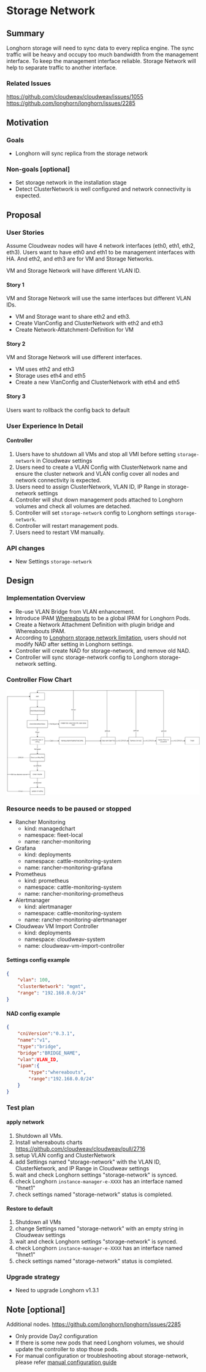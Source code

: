 # Storage Network

## Summary

Longhorn storage will need to sync data to every replica engine. The sync traffic will be heavy and occupy too much bandwidth from the management interface. To keep the management interface reliable. Storage Network will help to separate traffic to another interface.

### Related Issues

https://github.com/cloudweav/cloudweav/issues/1055
https://github.com/longhorn/longhorn/issues/2285

## Motivation

### Goals

- Longhorn will sync replica from the storage network

### Non-goals [optional]

- Set storage network in the installation stage
- Detect ClusterNetwork is well configured and network connectivity is expected.

## Proposal

### User Stories

Assume Cloudweav nodes will have 4 network interfaces (eth0, eth1, eth2, eth3).
Users want to have eth0 and eth1 to be management interfaces with HA.
And eth2, and eth3 are for VM and Storage Networks.

VM and Storage Network will have different VLAN ID.

#### Story 1

VM and Storage Network will use the same interfaces but different VLAN IDs.

- VM and Storage want to share eth2 and eth3.
- Create VlanConfig and ClusterNetwork with eth2 and eth3
- Create Network-Attatchment-Definition for VM

#### Story 2

VM and Storage Network will use different interfaces.

- VM uses eth2 and eth3
- Storage uses eth4 and eth5
- Create a new VlanConfig and ClusterNetwork with eth4 and eth5

#### Story 3

Users want to rollback the config back to default

### User Experience In Detail

#### Controller

1. Users have to shutdown all VMs and stop all VMI before setting `storage-network` in Cloudweav settings
2. Users need to create a VLAN Config with ClusterNetwork name and ensure the cluster network and VLAN config cover all nodes and network connectivity is expected.
3. Users need to assign ClusterNetwork, VLAN ID, IP Range in storage-network settings
4. Controller will shut down management pods attached to Longhorn volumes and check all volumes are detached.
5. Controller will set `storage-network` config to Longhorn settings `storage-network`.
6. Controller will restart management pods.
7. Users need to restart VM manually.

### API changes

- New Settings `storage-network`

## Design

### Implementation Overview

- Re-use VLAN Bridge from VLAN enhancement.
- Introduce IPAM [Whereabouts](https://github.com/k8snetworkplumbingwg/whereabouts) to be a global IPAM for Longhorn Pods.
- Create a Network Attachment Definition with plugin bridge and Whereabouts IPAM.
- According to [Longhorn storage network limitation](https://longhorn.io/docs/1.3.1/advanced-resources/deploy/storage-network/), users should not modify NAD after setting in Longhorn settings.
- Controller will create NAD for storage-network, and remove old NAD.
- Controller will sync storage-network config to Longhorn storage-network setting.

### Controller Flow Chart

![flow chart](./storagenetwork.png)

### Resource needs to be paused or stopped

- Rancher Monitoring
    - kind: managedchart
    - namespace: fleet-local
    - name: rancher-monitoring
- Grafana
    - kind: deployments
    - namespace: cattle-monitoring-system
    - name: rancher-monitoring-grafana
- Prometheus
    - kind: prometheus
    - namespace: cattle-monitoring-system
    - name: rancher-monitoring-prometheus 
- Alertmanager
    - kind: alertmanager
    - namespace: cattle-monitoring-system
    - name: rancher-monitoring-alertmanager
- Cloudweav VM Import Controller
    - kind: deployments
    - namespace: cloudweav-system
    - name: cloudweav-vm-import-controller

#### Settings config example
```json
{
    "vlan": 100,
    "clusterNetwork": "mgmt",
    "range": "192.168.0.0/24"
}
```

#### NAD config example
```json
{
    "cniVersion":"0.3.1",
    "name":"v1",
    "type":"bridge",
    "bridge":"BRIDGE_NAME",
    "vlan":VLAN_ID,
    "ipam":{
        "type":"whereabouts",
        "range":"192.168.0.0/24"
    }
}
```

### Test plan

#### apply network

1. Shutdown all VMs.
2. Install whereabouts charts https://github.com/cloudweav/cloudweav/pull/2716
3. setup VLAN config and ClusterNetwork
4. add Settings named "storage-network" with the VLAN ID, ClusterNetwork, and IP Range in Cloudweav settings
5. wait and check Longhorn settings "storage-network" is synced.
6. check Longhorn `instance-manager-e-XXXX` has an interface named "lhnet1"
7. check settings named "storage-network" status is completed.

#### Restore to default

1. Shutdown all VMs
2. change Settings named "storage-network" with an empty string in Cloudweav settings
3. wait and check Longhorn settings "storage-network" is synced.
4. check Longhorn `instance-manager-e-XXXX` has an interface named "lhnet1"
5. check settings named "storage-network" status is completed.

### Upgrade strategy

- Need to upgrade Longhorn v1.3.1

## Note [optional]

Additional nodes.
https://github.com/longhorn/longhorn/issues/2285

- Only provide Day2 configuration
- If there is some new pods that need Longhorn volumes, we should update the controller to stop those pods.
- For manual configuration or troubleshooting about storage-network, please refer [manual configuration guide](https://github.com/cloudweav/docs/pull/197)
